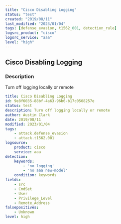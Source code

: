 ```yaml
---
title: "Cisco Disabling Logging"
status: "test"
created: "2019/08/11"
last_modified: "2023/01/04"
tags: [defense_evasion, t1562_001, detection_rule]
logsrc_product: "cisco"
logsrc_service: "aaa"
level: "high"
---
```


## Cisco Disabling Logging

### Description

Turn off logging locally or remote

```yml
title: Cisco Disabling Logging
id: 9e8f6035-88bf-4a63-96b6-b17c0508257e
status: test
description: Turn off logging locally or remote
author: Austin Clark
date: 2019/08/11
modified: 2023/01/04
tags:
    - attack.defense_evasion
    - attack.t1562.001
logsource:
    product: cisco
    service: aaa
detection:
    keywords:
        - 'no logging'
        - 'no aaa new-model'
    condition: keywords
fields:
    - src
    - CmdSet
    - User
    - Privilege_Level
    - Remote_Address
falsepositives:
    - Unknown
level: high

```
